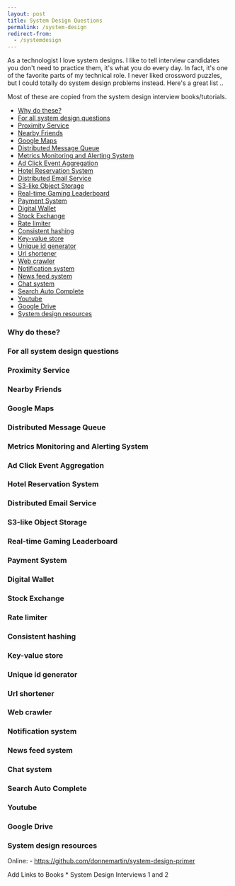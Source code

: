 ```yaml
---
layout: post
title: System Design Questions
permalink: /system-design
redirect-from:
  - /systemdesign
---
```


As a technologist I love system designs. I like to tell interview candidates you don't need to practice them, it's what you do every day. In fact, it's one of the favorite parts of my technical role. I never liked crossword puzzles, but I could totally do system design problems instead. Here's a great list ..

Most of these are copied from the system design interview books/tutorials.

<!-- prettier-ignore-start -->

<!-- vim-markdown-toc GFM -->

- [Why do these?](#why-do-these)
- [For all system design questions](#for-all-system-design-questions)
- [Proximity Service](#proximity-service)
- [Nearby Friends](#nearby-friends)
- [Google Maps](#google-maps)
- [Distributed Message Queue](#distributed-message-queue)
- [Metrics Monitoring and Alerting System](#metrics-monitoring-and-alerting-system)
- [Ad Click Event Aggregation](#ad-click-event-aggregation)
- [Hotel Reservation System](#hotel-reservation-system)
- [Distributed Email Service](#distributed-email-service)
- [S3-like Object Storage](#s3-like-object-storage)
- [Real-time Gaming Leaderboard](#real-time-gaming-leaderboard)
- [Payment System](#payment-system)
- [Digital Wallet](#digital-wallet)
- [Stock Exchange](#stock-exchange)
- [Rate limiter](#rate-limiter)
- [Consistent hashing](#consistent-hashing)
- [Key-value store](#key-value-store)
- [Unique id generator](#unique-id-generator)
- [Url shortener](#url-shortener)
- [Web crawler](#web-crawler)
- [Notification system](#notification-system)
- [News feed system](#news-feed-system)
- [Chat system](#chat-system)
- [Search Auto Complete](#search-auto-complete)
- [Youtube](#youtube)
- [Google Drive](#google-drive)
- [System design resources](#system-design-resources)

<!-- vim-markdown-toc -->
<!-- prettier-ignore-end -->

### Why do these?

### For all system design questions

### Proximity Service

### Nearby Friends

### Google Maps

### Distributed Message Queue

### Metrics Monitoring and Alerting System

### Ad Click Event Aggregation

### Hotel Reservation System

### Distributed Email Service

### S3-like Object Storage

### Real-time Gaming Leaderboard

### Payment System

### Digital Wallet

### Stock Exchange

### Rate limiter

### Consistent hashing

### Key-value store

### Unique id generator

### Url shortener

### Web crawler

### Notification system

### News feed system

### Chat system

### Search Auto Complete

### Youtube

### Google Drive

### System design resources

Online: - <https://github.com/donnemartin/system-design-primer>

Add Links to Books \* System Design Interviews 1 and 2
